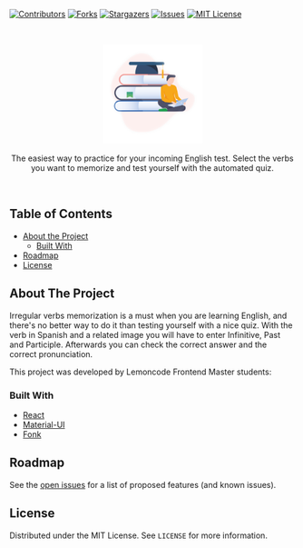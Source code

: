 <!-- PROJECT SHIELDS -->
<!--
*** I'm using markdown "reference style" links for readability.
*** Reference links are enclosed in brackets [ ] instead of parentheses ( ).
*** See the bottom of this document for the declaration of the reference variables
*** for contributors-url, forks-url, etc. This is an optional, concise syntax you may use.
*** https://www.markdownguide.org/basic-syntax/#reference-style-links
-->

[![Contributors][contributors-shield]][contributors-url]
[![Forks][forks-shield]][forks-url]
[![Stargazers][stars-shield]][stars-url]
[![Issues][issues-shield]][issues-url]
[![MIT License][license-shield]][license-url]

<!-- PROJECT LOGO -->
<br />
<p align="center">
  <a href="https://github.com/Lemoncode/english-quiz">
    <img src="images/logo.png" alt="Logo" width="175" height="175">
  </a>
  <p align="center">
    The easiest way to practice for your incoming English test. Select the verbs you want to memorize and test yourself with the automated quiz.
  </p>
</p>
<br />

<!-- TABLE OF CONTENTS -->

## Table of Contents

- [About the Project](#about-the-project)
  - [Built With](#built-with)
- [Roadmap](#roadmap)
- [License](#license)

<!-- ABOUT THE PROJECT -->

## About The Project

Irregular verbs memorization is a must when you are learning English, and there's no better way to do it than testing yourself with a nice quiz. With the verb in Spanish and a related image you will have to enter Infinitive, Past and Participle. Afterwards you can check the correct answer and the correct pronunciation.

This project was developed by Lemoncode Frontend Master students:

<!-- Include collaborators -->

### Built With

- [React](https://github.com/facebook/react/)
- [Material-UI](https://material-ui.com/)
- [Fonk](https://lemoncode.github.io/fonk-doc/)

<!-- ROADMAP -->

## Roadmap

See the [open issues](https://github.com/Lemoncode/english-quiz/issues) for a list of proposed features (and known issues).

<!-- LICENSE -->

## License

Distributed under the MIT License. See `LICENSE` for more information.

<!-- MARKDOWN LINKS & IMAGES -->
<!-- https://www.markdownguide.org/basic-syntax/#reference-style-links -->

[contributors-shield]: https://img.shields.io/github/contributors/Lemoncode/english-quiz.svg?style=flat-square
[contributors-url]: https://github.com/Lemoncode/english-quiz/graphs/contributors
[forks-shield]: https://img.shields.io/github/forks/Lemoncode/english-quiz.svg?style=flat-square
[forks-url]: https://github.com/Lemoncode/english-quiz/network/members
[stars-shield]: https://img.shields.io/github/stars/Lemoncode/english-quiz.svg?style=flat-square
[stars-url]: https://github.com/Lemoncode/english-quiz/stargazers
[issues-shield]: https://img.shields.io/github/issues/Lemoncode/english-quiz.svg?style=flat-square
[issues-url]: https://github.com/Lemoncode/english-quiz/issues
[license-shield]: https://img.shields.io/github/license/Lemoncode/english-quiz.svg?style=flat-square
[license-url]: https://github.com/Lemoncode/english-quiz/blob/master/LICENSE.txt
